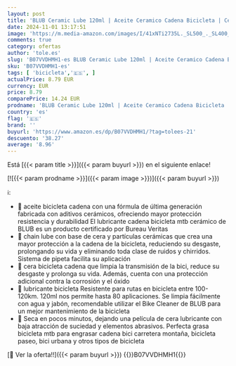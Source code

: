 ```yaml
---
layout: post
title: 'BLUB Ceramic Lube 120ml | Aceite Ceramico Cadena Bicicleta | Cera Cadena Bicicleta montaña| Aceite Cadena Bicicleta MTB  BMX y Bici Carretera | Grasa Cadena Bicicleta para Todas Condiciones'
date: 2024-11-01 13:17:51
image: 'https://m.media-amazon.com/images/I/41xNTi2735L._SL500_._SL400_.jpg'
comments: true
category: ofertas
author: 'tole.es'
slug: 'B07VVDHMH1-es BLUB Ceramic Lube 120ml | Aceite Ceramico Cadena Bicicleta...'
sku: 'B07VVDHMH1-es'
tags: [ 'bicicleta','🇪🇸', ]
actualPrice: 8.79 EUR
currency: EUR
price: 8.79
comparePrice: 14.24 EUR
prodname: 'BLUB Ceramic Lube 120ml | Aceite Ceramico Cadena Bicicleta | Cera Cadena Bicicleta montaña| Aceite Cadena Bicicleta MTB  BMX y Bici Carretera | Grasa Cadena Bicicleta para Todas Condiciones'
country: 'es'
flag: '🇪🇸'
brand: ''
buyurl: 'https://www.amazon.es/dp/B07VVDHMH1/?tag=tolees-21'
descuento: '38.27'
average: '8.96'
---
```


Está [{{< param title >}}]({{< param buyurl >}}) en el siguiente enlace!

[![{{< param prodname >}}]({{< param image >}})]({{< param buyurl >}})

ℹ️:

- 🚴 aceite bicicleta cadena con una fórmula de última generación fabricada con aditivos cerámicos, ofreciendo mayor protección resistencia y durabilidad El lubricante cadena bicicleta mtb cerámico de BLUB es un producto certificado por Bureau Veritas
- 🚴 chain lube con base de cera y partículas cerámicas que crea una mayor protección a la cadena de la bicicleta, reduciendo su desgaste, prolongando su vida y eliminando toda clase de ruidos y chirridos. Sistema de pipeta facilita su aplicación
- 🚴 cera bicicleta cadena que limpia la transmisión de la bici, reduce su desgaste y prolonga su vida. Además, cuenta con una protección adicional contra la corrosión y el óxido
- 🚴 lubricante bicicleta Resistente para rutas en bicicleta entre 100-120km. 120ml nos permite hasta 80 aplicaciones. Se limpia fácilmente con agua y jabón, recomendable utilizar el Bike Cleaner de BLUB para un mejor mantenimiento de la bicicleta
- 🚴 Seca en pocos minutos, dejando una película de cera lubricante con baja atracción de suciedad y elementos abrasivos. Perfecta grasa bicicleta mtb para engrasar cadena bici carretera montaña, bicicleta paseo, bici urbana y otros tipos de bicicleta

[🛒 Ver la oferta!!]({{< param buyurl >}})
{{<world>}}B07VVDHMH1{{</world>}}
